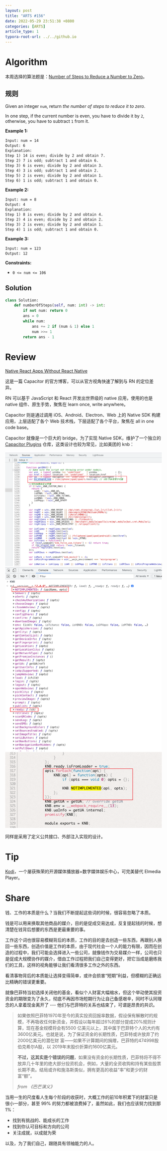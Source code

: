 ```yaml
---
layout: post
title: "ARTS #156"
date: 2022-05-29 23:51:38 +0800
categories: [ARTS]
article_type: 1
typora-root-url: ../../github.io
---
```



# Algorithm

本周选择的算法题是：[Number of Steps to Reduce a Number to Zero](https://leetcode.com/problems/number-of-steps-to-reduce-a-number-to-zero/)。


## 规则

Given an integer `num`, return *the number of steps to reduce it to zero*.

In one step, if the current number is even, you have to divide it by `2`, otherwise, you have to subtract `1` from it.

 

**Example 1:**

```
Input: num = 14
Output: 6
Explanation: 
Step 1) 14 is even; divide by 2 and obtain 7. 
Step 2) 7 is odd; subtract 1 and obtain 6.
Step 3) 6 is even; divide by 2 and obtain 3. 
Step 4) 3 is odd; subtract 1 and obtain 2. 
Step 5) 2 is even; divide by 2 and obtain 1. 
Step 6) 1 is odd; subtract 1 and obtain 0.
```

**Example 2:**

```
Input: num = 8
Output: 4
Explanation: 
Step 1) 8 is even; divide by 2 and obtain 4. 
Step 2) 4 is even; divide by 2 and obtain 2. 
Step 3) 2 is even; divide by 2 and obtain 1. 
Step 4) 1 is odd; subtract 1 and obtain 0.
```

**Example 3:**

```
Input: num = 123
Output: 12
```

 

**Constraints:**

- `0 <= num <= 106`

## Solution

```python
class Solution:
    def numberOfSteps(self, num: int) -> int:
        if not num: return 0
        ans = 0
        while num:
            ans += 2 if (num & 1) else 1
            num >>= 1
        return ans - 1
```


# Review

[Native React Apps Without React Native](https://capacitorjs.com/blog/native-react-apps-without-react-native)

这是一篇 Capacitor 的官方博客，可以从官方视角快速了解到与 RN 的定位差异。

RN 可以基于 JavaScript 和 React 开发出世界级的 native 应用，使用的也是 native 组件、原生手势，聚焦在 learn once, write anywhere。

Capacitor 则是通过调用 iOS、Android、Electron、Web 上的 Native SDK 构建应用，上层适配了各个 Web 技术栈，下层适配了各个平台，聚焦在 all in one code base。

Capacitor 就像是一个巨大的 bridge，为了实现 Native SDK，维护了一个独立的 [Capacitor Plugins](https://github.com/ionic-team/capacitor-plugins) 仓库，这类设计也较为常见，比如美团的 knb：

<img src="/assets/img/156-1.png" alt="" />

<img src="/assets/img/156-2.png" alt="" />

<img src="/assets/img/156-3.png" alt="" />

同样是采用了定义公共接口、外部注入实现的设计。

# Tip

[Kodi](https://github.com/xbmc/xbmc)，一个屡获殊荣的开源媒体播放器+数字媒体娱乐中心，可完美替代 Elmedia Player。

# Share

钱、工作的本质是什么？当我们不断提起这些词的时候，很容易忽略了本质。

钱是可以用来换取其他商品的媒介，目的是促成交易达成，反复提起钱的时候，想清楚在钱背后想要的东西是更最重要的事。

工作这个词也很容易模糊背后的本质，工作的目的是去创造一些东西，再跟别人换回一些东西，创造价值是工作的本质，由于现代社会一个人的能力有限，因而在创造的过程中，我们可能会选择进入一些公司，就像钱作为交易媒介一样，公司也只是促成大规模协作的媒介，借由工作过程把我们自己变得更好，把它当成是磨练我们的工具，这样的视角能够让我们看清很多工作之外的东西。

看清事物背后的本质能让选择变得简单，或许会损害“短期”利益，但模糊的正确远比精确的错误更重要。

就像巴菲特当初选择关闭他的基金，看似个人财富大幅缩水，但这个举动使其投资资金的期限变为了永久，彻底不再因市场短期行为让自己备感艰辛，同时不认同理念的人拿着现金离开了 --- 他们与巴菲特的关系也结束了，可谓是昂贵的共识。

> 如果依照巴菲特1970年至今的真实投资回报率数据，假设保有解散时的规模，不再吸收任何新资金，并假设以每年超过6%的部分提成20%规则计算，现在基金规模将会有5500 亿美元以上，其中属于巴菲特个人的大约有3600亿美元。也就是说，为了保证资金的长期性质，巴菲特或许放弃了约2000亿美元的潜在财 富——如果不计算期间的捐赠，巴菲特的474998股伯克希尔A股，以 2019年末股价折算约1600亿美元。
>
> **不过，这其实是个错误的问题**，如果没有资金的长期性质，巴菲特将不得不放弃几十年里的绝大部分投资机会，例如，大量的全资收购和持有某些股票长期不卖。结局或许和施洛斯类似，拥有更高的收益“率”和更少的财富“额”。
>
> *from 《巴芒演义》*

当用一生的尺度看人生每个阶段的收获时，大概工作的前10年积累下的财富只是很小一部分，甚至 99% 的努力都被浪费掉了，虽然如此，我们也应该努力找到那 1%：

- 找到有挑战的、能成长的工作
- 找到你认可目标和方向的公司
- 关注成就，以成就为荣

以及，为了我们自己，跟随具有领袖能力的人。
